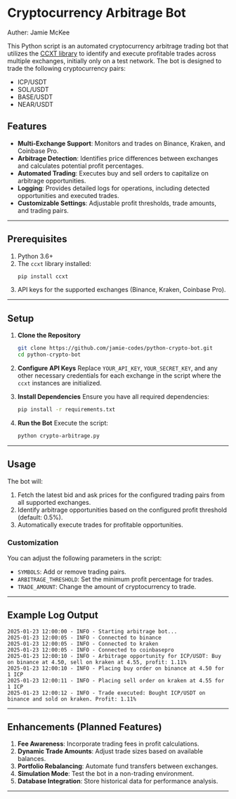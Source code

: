 # Cryptocurrency Arbitrage Bot
Auther: Jamie McKee

This Python script is an automated cryptocurrency arbitrage trading bot that utilizes the [CCXT library](https://github.com/ccxt/ccxt) to identify and execute profitable trades across multiple exchanges, initially only on a test network. The bot is designed to trade the following cryptocurrency pairs:

- ICP/USDT
- SOL/USDT
- BASE/USDT
- NEAR/USDT

## Features

- **Multi-Exchange Support**: Monitors and trades on Binance, Kraken, and Coinbase Pro.
- **Arbitrage Detection**: Identifies price differences between exchanges and calculates potential profit percentages.
- **Automated Trading**: Executes buy and sell orders to capitalize on arbitrage opportunities.
- **Logging**: Provides detailed logs for operations, including detected opportunities and executed trades.
- **Customizable Settings**: Adjustable profit thresholds, trade amounts, and trading pairs.

---

## Prerequisites

1. Python 3.6+
2. The `ccxt` library installed:
   ```bash
   pip install ccxt
   ```
3. API keys for the supported exchanges (Binance, Kraken, Coinbase Pro).

---

## Setup

1. **Clone the Repository**
   ```bash
   git clone https://github.com/jamie-codes/python-crypto-bot.git
   cd python-crypto-bot
   ```

2. **Configure API Keys**
   Replace `YOUR_API_KEY`, `YOUR_SECRET_KEY`, and any other necessary credentials for each exchange in the script where the `ccxt` instances are initialized.

3. **Install Dependencies**
   Ensure you have all required dependencies:
   ```bash
   pip install -r requirements.txt
   ```

4. **Run the Bot**
   Execute the script:
   ```bash
   python crypto-arbitrage.py
   ```

---

## Usage

The bot will:

1. Fetch the latest bid and ask prices for the configured trading pairs from all supported exchanges.
2. Identify arbitrage opportunities based on the configured profit threshold (default: 0.5%).
3. Automatically execute trades for profitable opportunities.

### Customization

You can adjust the following parameters in the script:

- `SYMBOLS`: Add or remove trading pairs.
- `ARBITRAGE_THRESHOLD`: Set the minimum profit percentage for trades.
- `TRADE_AMOUNT`: Change the amount of cryptocurrency to trade.

---

## Example Log Output

```plaintext
2025-01-23 12:00:00 - INFO - Starting arbitrage bot...
2025-01-23 12:00:05 - INFO - Connected to binance
2025-01-23 12:00:05 - INFO - Connected to kraken
2025-01-23 12:00:05 - INFO - Connected to coinbasepro
2025-01-23 12:00:10 - INFO - Arbitrage opportunity for ICP/USDT: Buy on binance at 4.50, sell on kraken at 4.55, profit: 1.11%
2025-01-23 12:00:10 - INFO - Placing buy order on binance at 4.50 for 1 ICP
2025-01-23 12:00:11 - INFO - Placing sell order on kraken at 4.55 for 1 ICP
2025-01-23 12:00:12 - INFO - Trade executed: Bought ICP/USDT on binance and sold on kraken. Profit: 1.11%
```

---

## Enhancements (Planned Features)

1. **Fee Awareness**: Incorporate trading fees in profit calculations.
2. **Dynamic Trade Amounts**: Adjust trade sizes based on available balances.
3. **Portfolio Rebalancing**: Automate fund transfers between exchanges.
4. **Simulation Mode**: Test the bot in a non-trading environment.
5. **Database Integration**: Store historical data for performance analysis.

---


